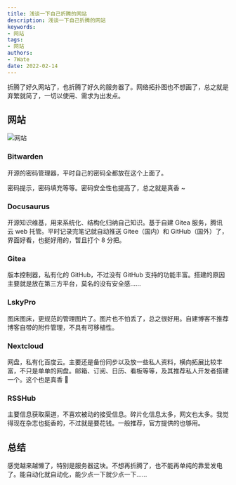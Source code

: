 ```yaml
---
title: 浅谈一下自己折腾的网站
description: 浅谈一下自己折腾的网站
keywords:
- 网站
tags: 
- 网站
authors:
- 7Wate
date: 2022-02-14
---
```



折腾了好久网站了，也折腾了好久的服务器了。网络拓扑图也不想画了，总之就是弃繁就简了，一切以使用、需求为出发点。

## 网站

![网站](https://static.7wate.com/img/2022/02/14/08f047659ab8f.png)

### Bitwarden

开源的密码管理器，平时自己的密码全都放在这个上面了。

密码提示，密码填充等等。密码安全性也提高了，总之就是真香 ~

### Docusaurus

开源知识维基，用来系统化、结构化归纳自己知识。基于自建 Gitea 服务，腾讯云 web 托管。平时记录完笔记就自动推送 Gitee（国内）和 GitHub（国外）了，界面好看，也挺好用的，暂且打个 8 分把。

### Gitea

版本控制器，私有化的 GitHub，不过没有 GitHub 支持的功能丰富。搭建的原因主要就是放在第三方平台，莫名的没有安全感……

### LskyPro

图床图床，更规范的管理图片了。图片也不怕丢了，总之很好用。自建博客不推荐博客自带的附件管理，不具有可移植性。

### Nextcloud

网盘，私有化百度云。主要还是备份同步以及放一些私人资料，横向拓展比较丰富，不只是单单的网盘。邮箱、订阅、日历、看板等等，及其推荐私人开发者搭建一个。这个也是真香 🤪

### RSSHub

主要信息获取渠道，不喜欢被动的接受信息。碎片化信息太多，网文也太多。我觉得现在杂志也挺香的，不过就是要花钱。一般推荐，官方提供的也够用。

## 总结

感觉越来越懒了，特别是服务器这块。不想再折腾了，也不能再单纯的靠爱发电了。能自动化就自动化，能少点一下就少点一下……

